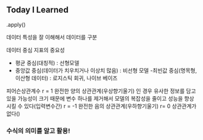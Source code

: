 ## Today I Learned
.apply()

데이터 특성을 잘 이해해서 데이터를 구분
>
데이터 중심 지표의 중요성
- 평균 중심(대칭적) : 선형모델
- 중앙값 중심(데이터가 치우치거나 이상치 많음) : 비선형 모델
-최빈값 중심(명목형, 이산형 데이터) : 로지스틱 회귀, 나이브 베이즈
>
피어슨상관계수 r = 1 완전한 양의 상관관계(우상향기울기) 인 경우 유사한 정보를 담고 있을 가능성이 크기 때문에 변수 하나를 제거해서 모델의 복잡성을 줄이고 성능을 향상시킬 수 있다(입력변수간)
r = -1 완전한 음의 상관관계(우하향기울기)
r= 0 상관관계가 없다()

### 수식의 의미를 알고 활용!


